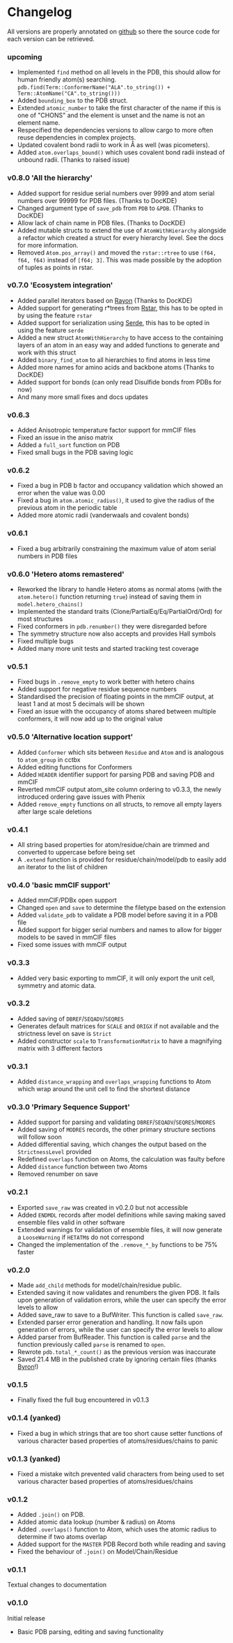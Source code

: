 # Changelog
All versions are properly annotated on [github](https://github.com/douweschulte/pdbtbx/releases) so there the source code for each version can be retrieved.

### upcoming
* Implemented `find` method on all levels in the PDB, this should allow for human friendly atom(s) searching.
    `pdb.find(Term::ConformerName("ALA".to_string()) + Term::AtomName("CA".to_string()))`
* Added `bounding_box` to the PDB struct.
* Extended `atomic_number` to take the first character of the name if this is one of "CHONS" and the element is unset and the name is not an element name.
* Respecified the dependencies versions to allow cargo to more often reuse dependencies in complex projects.
* Updated covalent bond radii to work in Å as well (was picometers).
* Added `atom.overlaps_bound()` which uses covalent bond radii instead of unbound radii. (Thanks to raised issue)

### v0.8.0 'All the hierarchy'
* Added support for residue serial numbers over 9999 and atom serial numbers over 99999 for PDB files. (Thanks to DocKDE)
* Changed argument type of `save_pdb` from `PDB` to `&PDB`. (Thanks to DocKDE)
* Allow lack of chain name in PDB files. (Thanks to DocKDE)
* Added mutable structs to extend the use of `AtomWithHierarchy` alongside a refactor which created a struct for every hierarchy level. See the docs for more information.
* Removed `Atom.pos_array()` and moved the `rstar::rtree` to use `(f64, f64, f64)` instead of `[f64; 3]`. This was made possible by the adoption of tuples as points in rstar. 

### v0.7.0 'Ecosystem integration'
* Added parallel iterators based on [Rayon](https://crates.io/crates/rayon) (Thanks to DocKDE)
* Added support for generating r*trees from [Rstar](https://crates.io/crates/rstar), this has to be opted in by using the feature `rstar`
* Added support for serialization using [Serde](https://crates.io/crates/serde), this has to be opted in using the feature `serde`
* Added a new struct `AtomWithHierarchy` to have access to the containing layers of an atom in an easy way and added functions to generate and work with this struct
* Added `binary_find_atom` to all hierarchies to find atoms in less time
* Added more names for amino acids and backbone atoms (Thanks to DocKDE)
* Added support for bonds (can only read Disulfide bonds from PDBs for now)
* And many more small fixes and docs updates

### v0.6.3
* Added Anisotropic temperature factor support for mmCIF files
* Fixed an issue in the aniso matrix
* Added a `full_sort` function on PDB
* Fixed small bugs in the PDB saving logic

### v0.6.2
* Fixed a bug in PDB b factor and occupancy validation which showed an error when the value was 0.00
* Fixed a bug in `atom.atomic_radius()`, it used to give the radius of the previous atom in the periodic table
* Added more atomic radii (vanderwaals and covalent bonds)

### v0.6.1 
* Fixed a bug arbitrarily constraining the maximum value of atom serial numbers in PDB files

### v0.6.0 'Hetero atoms remastered'
* Reworked the library to handle Hetero atoms as normal atoms (with the `atom.hetero()` function returning `true`) instead of saving them in `model.hetero_chains()`
* Implemented the standard traits (Clone/PartialEq/Eq/PartialOrd/Ord) for most structures
* Fixed conformers in `pdb.renumber()` they were disregarded before
* The symmetry structure now also accepts and provides Hall symbols
* Fixed multiple bugs
* Added many more unit tests and started tracking test coverage

### v0.5.1
* Fixed bugs in `.remove_empty` to work better with hetero chains
* Added support for negative residue sequence numbers
* Standardised the precision of floating points in the mmCIF output, at least 1 and at most 5 decimals will be shown
* Fixed an issue with the occupancy of atoms shared between multiple conformers, it will now add up to the original value 

### v0.5.0 'Alternative location support'
* Added `Conformer` which sits between `Residue` and `Atom` and is analogous to `atom_group` in cctbx
* Added editing functions for Conformers
* Added `HEADER` identifier support for parsing PDB and saving PDB and mmCIF
* Reverted mmCIF output atom_site column ordering to v0.3.3, the newly introduced ordering gave issues with Phenix
* Added `remove_empty` functions on all structs, to remove all empty layers after large scale deletions

### v0.4.1
* All string based properties for atom/residue/chain are trimmed and converted to uppercase before being set
* A `.extend` function is provided for residue/chain/model/pdb to easily add an iterator to the list of children 

### v0.4.0 'basic mmCIF support'
* Added mmCIF/PDBx open support
* Changed `open` and `save` to determine the filetype based on the extension
* Added `validate_pdb` to validate a PDB model before saving it in a PDB file
* Added support for bigger serial numbers and names to allow for bigger models to be saved in mmCIF files
* Fixed some issues with mmCIF output

### v0.3.3
* Added very basic exporting to mmCIF, it will only export the unit cell, symmetry and atomic data. 

### v0.3.2
* Added saving of `DBREF`/`SEQADV`/`SEQRES`
* Generates default matrices for `SCALE` and `ORIGX` if not available and the strictness level on save is `Strict`
* Added constructor `scale` to `TransformationMatrix` to have a magnifying matrix with 3 different factors

### v0.3.1
* Added `distance_wrapping` and `overlaps_wrapping` functions to Atom which wrap around the unit cell to find the shortest distance

### v0.3.0 'Primary Sequence Support'
* Added support for parsing and validating `DBREF`/`SEQADV`/`SEQRES`/`MODRES`
* Added saving of `MODRES` records, the other primary structure sections will follow soon
* Added differential saving, which changes the output based on the `StrictnessLevel` provided
* Redefined `overlaps` function on Atoms, the calculation was faulty before
* Added `distance` function between two Atoms
* Removed renumber on save

### v0.2.1
* Exported `save_raw` was created in v0.2.0 but not accessible
* Added `ENDMDL` records after model definitions while saving making saved ensemble files valid in other software
* Extended warnings for validation of ensemble files, it will now generate a `LooseWarning` if `HETATM`s do not correspond
* Changed the implementation of the `.remove_*_by` functions to be 75% faster

### v0.2.0
* Made `add_child` methods for model/chain/residue public.
* Extended saving it now validates and renumbers the given PDB. It fails upon generation of validation errors, while the user can specify the error levels to allow
* Added save_raw to save to a BufWriter. This function is called `save_raw`.
* Extended parser error generation and handling. It now fails upon generation of errors, while the user can specify the error levels to allow
* Added parser from BufReader. This function is called `parse` and the function previously called `parse` is renamed to `open`.
* Rewrote `pdb.total_*_count()` as the previous version was inaccurate
* Saved 21.4 MB in the published crate by ignoring certain files (thanks [Byron](https://github.com/Byron)!)

### v0.1.5
* Finally fixed the full bug encountered in v0.1.3

### v0.1.4 (yanked)
* Fixed a bug in which strings that are too short cause setter functions of various character based properties of atoms/residues/chains to panic

### v0.1.3 (yanked)
* Fixed a mistake witch prevented valid characters from being used to set various character based properties of atoms/residues/chains

### v0.1.2
* Added `.join()` on PDB. 
* Added atomic data lookup (number & radius) on Atoms
* Added `.overlaps()` function to Atom, which uses the atomic radius to determine if two atoms overlap
* Added support for the `MASTER` PDB Record both while reading and saving
* Fixed the behaviour of `.join()` on Model/Chain/Residue

### v0.1.1
Textual changes to documentation

### v0.1.0
Initial release
* Basic PDB parsing, editing and saving functionality
